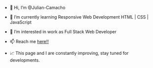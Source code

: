 - 👋 Hi, I’m @Julian-Camacho
- 🌱 I’m currently learning Responsive Web Development HTML | CSS | JavaScript 
- 👀 I’m interested in work as Full Stack Web Developer
- 📫 Reach me <a href="https://www.linkedin.com/in/julian-francisco-camacho/">here!!</a>

- :chart_with_upwards_trend: This page and I are constantly improving, stay tuned for developments.

<!---
Julian-Camacho/Julian-Camacho is a ✨ special ✨ repository because its `README.md` (this file) appears on your GitHub profile.
You can click the Preview link to take a look at your changes.
--->
